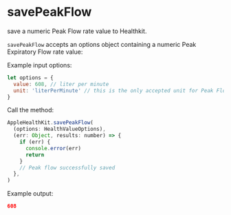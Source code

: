 # savePeakFlow

save a numeric Peak Flow rate value to Healthkit.

`savePeakFlow` accepts an options object containing a numeric Peak Expiratory Flow rate value:

Example input options:

```javascript
let options = {
  value: 608, // liter per minute
  unit: 'literPerMinute' // this is the only accepted unit for Peak Flow rate
}
```

Call the method:

```javascript
AppleHealthKit.savePeakFlow(
  (options: HealthValueOptions),
  (err: Object, results: number) => {
    if (err) {
      console.error(err)
      return
    }
    // Peak flow successfully saved
  },
)
```

Example output:

```json
608
```
